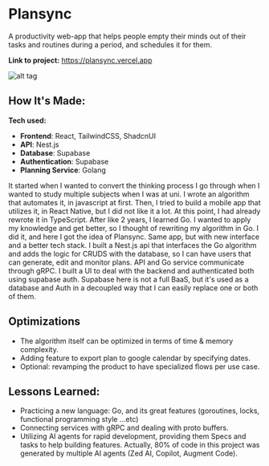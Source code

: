 # Plansync
A productivity web-app that helps people empty their minds out of their tasks and routines during a period, and schedules it for them.  

**Link to project:** https://plansync.vercel.app

![alt tag](http://placecorgi.com/1200/650)

## How It's Made:

**Tech used:**

- **Frontend**: React, TailwindCSS, ShadcnUI
- **API**: Nest.js
- **Database**: Supabase
- **Authentication**: Supabase
- **Planning Service**: Golang

It started when I wanted to convert the thinking process I go through when I wanted to study multiple subjects when I was at uni. I wrote an algorithm that automates it, in javascript at first. Then, I tried to build a mobile app that utilizes it, in React Native, but I did not like it a lot. At this point, I had already rewrote it in TypeScript. After like 2 years, I learned Go. I wanted to apply my knowledge and get better, so I thought of rewriting my algorithm in Go. I did it, and here I got the idea of Plansync. Same app, but with new interface and a better tech stack. I built a Nest.js api that interfaces the Go algorithm and adds the logic for CRUDS with the database, so I can have users that can generate, edit and monitor plans. API and Go service communicate through gRPC. I built a UI to deal with the backend and authenticated both using supabase auth. Supabase here is not a full BaaS, but it's used as a database and Auth in a decoupled way that I can easily replace one or both of them. 

## Optimizations

- The algorithm itself can be optimized in terms of time & memory complexity.
- Adding feature to export plan to google calendar by specifying dates.
- Optional: revamping the product to have specialized flows per use case. 

## Lessons Learned:

- Practicing a new language: Go, and its great features (goroutines, locks, functional programming style ...etc)
- Connecting services with gRPC and dealing with proto buffers.
- Utilizing AI agents for rapid development, providing them Specs and tasks to help building features.
Actually, 80% of code in this project was generated by multiple AI agents (Zed AI, Copilot, Augment Code).

